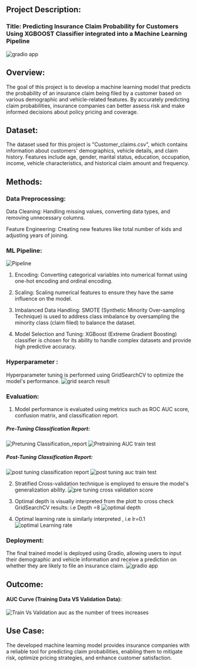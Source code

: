 ## Project Description:

### Title: Predicting Insurance Claim Probability for Customers Using XGBOOST Classifier integrated into a Machine Learning Pipeline
![gradio app](https://github.com/Kaustav1111/Risk-Assessment-App-for-Vehicle-Insurance-Claim-Prediction-with-XGBoost-Classifier-pipeline-model/assets/109284830/c51872f4-ddf6-4d96-b3c8-f20257b88595)


## Overview:
The goal of this project is to develop a machine learning model that predicts the probability of an insurance claim being filed by a customer based on various demographic and vehicle-related features. By accurately predicting claim probabilities, insurance companies can better assess risk and make informed decisions about policy pricing and coverage.

## Dataset:
The dataset used for this project is "Customer_claims.csv", which contains information about customers' demographics, vehicle details, and claim history. Features include age, gender, marital status, education, occupation, income, vehicle characteristics, and historical claim amount and frequency.

## Methods:

### Data Preprocessing:

Data Cleaning: Handling missing values, converting data types, and removing unnecessary columns.

Feature Engineering: Creating new features like total number of kids and adjusting years of joining.

### ML Pipeline:
![Pipeline](https://github.com/Kaustav1111/Risk-Assessment-App-for-Vehicle-Insurance-Claim-Prediction-with-XGBoost-Classifier-pipeline-model/blob/main/Images/Pipeline.png)

1) Encoding: Converting categorical variables into numerical format using one-hot encoding and ordinal encoding.

2) Scaling: Scaling numerical features to ensure they have the same influence on the model.

3) Imbalanced Data Handling: SMOTE (Synthetic Minority Over-sampling Technique) is used to address class imbalance by oversampling the 
   minority class (claim filed) to balance the dataset.

4) Model Selection and Tuning: XGBoost (Extreme Gradient Boosting) classifier is chosen for its ability to handle complex datasets and 
   provide high predictive accuracy.



### Hyperparameter :
Hyperparameter tuning is performed using GridSearchCV to optimize the model's performance.
![grid search result](https://github.com/Kaustav1111/Risk-Assessment-App-for-Vehicle-Insurance-Claim-Prediction-with-XGBoost-Classifier-pipeline-model/blob/main/Images/grid%20search%20result.png)

### Evaluation: 
1) Model performance is evaluated using metrics such as ROC AUC score, confusion matrix, and classification report.

##### Pre-Tuning Classification Report:
![Pretuning Classification_report](https://github.com/Kaustav1111/Risk-Assessment-App-for-Vehicle-Insurance-Claim-Prediction-with-XGBoost-Classifier-pipeline-model/blob/main/Images/Pretuning%20Classification_report.png) ![Pretraining AUC train test](https://github.com/Kaustav1111/Risk-Assessment-App-for-Vehicle-Insurance-Claim-Prediction-with-XGBoost-Classifier-pipeline-model/blob/main/Images/Pretraining%20AUC%20train%20test.png)

##### Post-Tuning Classification Report:
![post tuning classification report](https://github.com/Kaustav1111/Risk-Assessment-App-for-Vehicle-Insurance-Claim-Prediction-with-XGBoost-Classifier-pipeline-model/blob/main/Images/post%20tuning%20classification%20report.png) ![post tuning auc train test](https://github.com/Kaustav1111/Risk-Assessment-App-for-Vehicle-Insurance-Claim-Prediction-with-XGBoost-Classifier-pipeline-model/blob/main/Images/post%20tuning%20auc%20train%20test.png)
   
2) Stratified Cross-validation technique is employed to ensure the model's generalization ability.
![pre tuning cross validation score](https://github.com/Kaustav1111/Risk-Assessment-App-for-Vehicle-Insurance-Claim-Prediction-with-XGBoost-Classifier-pipeline-model/blob/main/Images/pre%20tuning%20cross%20validation%20score.png)

3) Optimal depth is visually interpreted from the plott to cross check GridSearchCV results: i.e Depth =8
![optimal depth](https://github.com/Kaustav1111/Risk-Assessment-App-for-Vehicle-Insurance-Claim-Prediction-with-XGBoost-Classifier-pipeline-model/blob/main/Images/optimal%20depth.png)

4) Optimal learning rate is similarly interpreted , i.e lr=0.1
![optimal Learning rate](https://github.com/Kaustav1111/Risk-Assessment-App-for-Vehicle-Insurance-Claim-Prediction-with-XGBoost-Classifier-pipeline-model/blob/main/Images/optimal%20Learning%20rate.png)

### Deployment:

The final trained model is deployed using Gradio, allowing users to input their demographic and vehicle information and receive a prediction on whether they are likely to file an insurance claim.
![gradio app](https://github.com/Kaustav1111/Risk-Assessment-App-for-Vehicle-Insurance-Claim-Prediction-with-XGBoost-Classifier-pipeline-model/assets/109284830/c51872f4-ddf6-4d96-b3c8-f20257b88595)


## Outcome:
#### AUC Curve (Training Data VS Validation Data):
![Train Vs Validation auc as the number of trees increases](https://github.com/Kaustav1111/Risk-Assessment-App-for-Vehicle-Insurance-Claim-Prediction-with-XGBoost-Classifier-pipeline-model/blob/main/Images/Train%20Vs%20Validation%20auc%20as%20the%20number%20of%20trees%20increases.png)

## Use Case:
The developed machine learning model provides insurance companies with a reliable tool for predicting claim probabilities, enabling them to mitigate risk, optimize pricing strategies, and enhance customer satisfaction.
